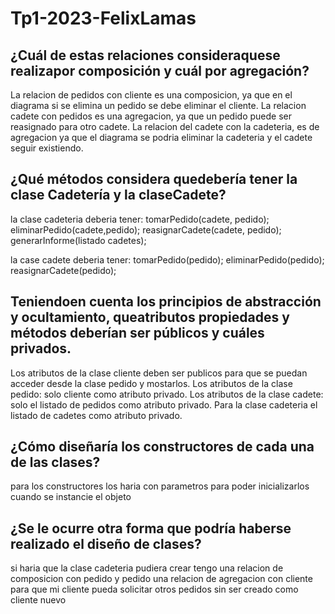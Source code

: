 # Tp1-2023-FelixLamas

## ¿Cuál de estas relaciones consideraquese realizapor composición y cuál por agregación?

La relacion de pedidos con cliente es una composicion, ya que en el diagrama si se elimina un pedido se debe eliminar el cliente.
La relacion cadete con pedidos es una agregacion, ya que un pedido puede ser reasignado para otro cadete.
La relacion del cadete con la cadeteria, es de agregacion ya que el diagrama se podria eliminar la cadeteria y el cadete seguir existiendo.

## ¿Qué métodos considera quedebería tener la clase Cadetería y la claseCadete?

la clase cadeteria deberia tener:
tomarPedido(cadete, pedido);
eliminarPedido(cadete,pedido);
reasignarCadete(cadete, pedido);
generarInforme(listado cadetes);

la case cadete deberia tener:
tomarPedido(pedido);
eliminarPedido(pedido);
reasignarCadete(pedido);

## Teniendoen cuenta los principios de abstracción y ocultamiento, queatributos propiedades y métodos deberían ser públicos y cuáles privados.

Los atributos de la clase cliente deben ser publicos para que se puedan acceder desde la clase pedido y mostarlos.
Los atributos de la clase pedido: solo cliente como atributo privado.
Los atributos de la clase cadete: solo el listado de pedidos como atributo privado.
Para la clase cadeteria el listado de cadetes como atributo privado.

## ¿Cómo diseñaría los constructores de cada una de las clases?

para los constructores los haria con parametros para poder inicializarlos cuando se instancie el objeto

## ¿Se le ocurre otra forma que podría haberse realizado el diseño de clases?

si haria que la clase cadeteria pudiera crear tengo una relacion de composicion con pedido y pedido una relacion de agregacion con cliente para que mi cliente pueda solicitar otros pedidos sin ser creado como cliente nuevo
